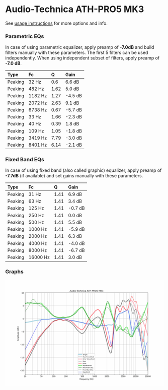 # Audio-Technica ATH-PRO5 MK3
See [usage instructions](https://github.com/jaakkopasanen/AutoEq#usage) for more options and info.

### Parametric EQs
In case of using parametric equalizer, apply preamp of **-7.0dB** and build filters manually
with these parameters. The first 5 filters can be used independently.
When using independent subset of filters, apply preamp of **-7.0 dB**.

| Type    | Fc      |    Q | Gain    |
|:--------|:--------|:-----|:--------|
| Peaking | 32 Hz   | 0.6  | 6.6 dB  |
| Peaking | 482 Hz  | 1.62 | 5.0 dB  |
| Peaking | 1182 Hz | 1.27 | -4.5 dB |
| Peaking | 2072 Hz | 2.63 | 9.1 dB  |
| Peaking | 6738 Hz | 0.67 | -5.7 dB |
| Peaking | 33 Hz   | 1.66 | -2.3 dB |
| Peaking | 40 Hz   | 0.39 | 1.8 dB  |
| Peaking | 109 Hz  | 1.05 | -1.8 dB |
| Peaking | 3419 Hz | 7.79 | -3.0 dB |
| Peaking | 8401 Hz | 6.14 | -2.1 dB |

### Fixed Band EQs
In case of using fixed band (also called graphic) equalizer, apply preamp of **-7.7dB**
(if available) and set gains manually with these parameters.

| Type    | Fc       |    Q | Gain    |
|:--------|:---------|:-----|:--------|
| Peaking | 31 Hz    | 1.41 | 6.9 dB  |
| Peaking | 63 Hz    | 1.41 | 3.4 dB  |
| Peaking | 125 Hz   | 1.41 | -0.7 dB |
| Peaking | 250 Hz   | 1.41 | 0.0 dB  |
| Peaking | 500 Hz   | 1.41 | 5.5 dB  |
| Peaking | 1000 Hz  | 1.41 | -5.9 dB |
| Peaking | 2000 Hz  | 1.41 | 6.3 dB  |
| Peaking | 4000 Hz  | 1.41 | -4.0 dB |
| Peaking | 8000 Hz  | 1.41 | -6.7 dB |
| Peaking | 16000 Hz | 1.41 | 3.0 dB  |

### Graphs
![](./Audio-Technica%20ATH-PRO5%20MK3.png)